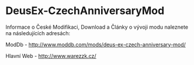 # DeusEx-CzechAnniversaryMod
Informace o České Modifikaci, Download a Články o vývoji modu naleznete na následujících adresách:

ModDb - http://www.moddb.com/mods/deus-ex-czech-anniversary-mod/

Hlavní Web - http://www.warezzk.cz/
